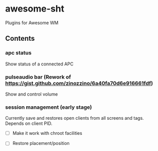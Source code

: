 # awesome-sht

Plugins for Awesome WM

## Contents

### apc status
Show status of a connected APC

### pulseaudio bar (Rework of https://gist.github.com/zinozzino/6a40fa70d6e916661fdf)
Show and control volume

### session management (early stage)
Currently save and restores open clients from all screens and tags.
Depends on client PID. 

- [ ] Make it work with chroot facilities
- [ ] Restore placement/position


